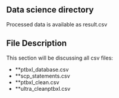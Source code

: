 ## Data science directory

Processed data is available as result.csv

## File Description 
This section will be discussing all csv files: 
- **ptbxl_database.csv 
- **scp_statements.csv
- **ptbxl_clean.csv
- **ultra_cleanptbxl.csv
